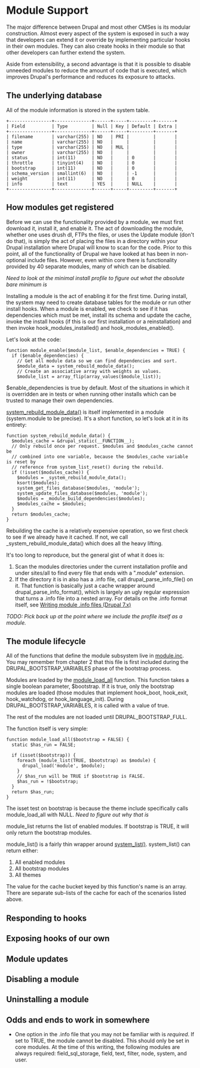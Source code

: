 # Module Support

The major difference between Drupal and most other CMSes is its modular
construction. Almost every aspect of the system is exposed in such a
way that developers can extend it or override by implementing
particular hooks in their own modules. They can also create hooks in
their module so that other developers can further extend the system.

Aside from extensibility, a second advantage is that it is possible to
disable unneeded modules to reduce the amount of code that is executed,
which improves Drupal's performance and reduces its exposure to attacks.

## The underlying database
All of the module information is stored in the system table.
```
+----------------+--------------+------+-----+---------+-------+
| Field          | Type         | Null | Key | Default | Extra |
+----------------+--------------+------+-----+---------+-------+
| filename       | varchar(255) | NO   | PRI |         |       |
| name           | varchar(255) | NO   |     |         |       |
| type           | varchar(255) | NO   | MUL |         |       |
| owner          | varchar(255) | NO   |     |         |       |
| status         | int(11)      | NO   |     | 0       |       |
| throttle       | tinyint(4)   | NO   |     | 0       |       |
| bootstrap      | int(11)      | NO   |     | 0       |       |
| schema_version | smallint(6)  | NO   |     | -1      |       |
| weight         | int(11)      | NO   |     | 0       |       |
| info           | text         | YES  |     | NULL    |       |
+----------------+--------------+------+-----+---------+-------+
```


## How modules get registered
Before we can use the functionality provided by a module, we must first
download it, install it, and enable it. The act of downloading the
module, whether one uses drush dl, FTPs the files, or uses the Update
module (don't do that), is simply the act of placing the files in a
directory within your Drupal installation where Drupal will know to scan
for the code. Prior to this point, all of the functionality of Drupal we
have looked at has been in non-optional include files. However, even
within core there is functionality provided by 40 separate modules, many
of which can be disabled.

*Need to look at the minimal install profile to figure out what the
absolute bare minimum is*

Installing a module is the act of enabling it for the first time. During
install, the system may need to create database tables for the module or
run other install hooks. When a module is enabled, we check to see if it
has dependencies which must be met, install its schema and update the
cache, invoke the install hooks (if this is our first installation or a
reinstallation) and then invoke hook\_modules\_installed() and
hook\_modules\_enabled().

Let's look at the code:
```
function module_enable($module_list, $enable_dependencies = TRUE) {
  if ($enable_dependencies) {
    // Get all module data so we can find dependencies and sort.
    $module_data = system_rebuild_module_data();
    // Create an associative array with weights as values.
    $module_list = array_flip(array_values($module_list));
```
$enable_dependencies is true by default. Most of the situations in which
it is overridden are in tests or when running other installs which can
be trusted to manage their own dependencies.

[system_rebuild_module_data()](https://api.drupal.org/api/drupal/modules!system!system.module/function/system_rebuild_module_data/7) is itself implemented in a module
(system.module to be precise). It's a short function, so let's look at it in its entirety:
```
function system_rebuild_module_data() {
  $modules_cache = &drupal_static(__FUNCTION__);
  // Only rebuild once per request. $modules and $modules_cache cannot be
  // combined into one variable, because the $modules_cache variable is reset by
  // reference from system_list_reset() during the rebuild.
  if (!isset($modules_cache)) {
    $modules = _system_rebuild_module_data();
    ksort($modules);
    system_get_files_database($modules, 'module');
    system_update_files_database($modules, 'module');
    $modules = _module_build_dependencies($modules);
    $modules_cache = $modules;
  }
  return $modules_cache;
}
```
Rebuilding the cache is a relatively expensive operation, so we first
check to see if we already have it cached. If not, we call
_system_rebuild_module_data() which does all the heavy lifting.

It's too long to reproduce, but the general gist of what it does is:
1. Scan the modules directories under the current installation profile
   and under sites/all to find every file that ends with a ".module" 
   extension.
2. If the directory it is in also has a .info file, call
   drupal_parse_info_file() on it. That function is basically just a
   cache wrapper around drupal_parse_info_format(), which is largely
   an ugly regular expression that turns a .info file into a nested
   array. For details on the .info format itself, see [Writing module
   .info files (Drupal 7.x)](https://www.drupal.org/node/542202)

*TODO: Pick back up at the point where we include the profile itself
as a module.*


## The module lifecycle
All of the functions that define the module subsystem live in
[module.inc](https://api.drupal.org/api/drupal/includes!module.inc/7).
You may remember from chapter 2 that this file is first included during the DRUPAL\_BOOTSTRAP\_VARIABLES
phase of the bootstrap process.

Modules are loaded by the [module\_load\_all](module_load_all) function.
This function takes a single boolean parameter, $bootstrap. If it is
true, only the bootstrap modules are loaded (those modules that
implement hook\_boot, hook\_exit, hook\_watchdog, or
hook\_language\_init). During DRUPAL\_BOOTSTRAP\_VARIABLES, it is called
with a value of true.

The rest of the modules are not loaded until DRUPAL\_BOOTSTRAP\_FULL.

The function itself is very simple:
```
function module_load_all($bootstrap = FALSE) {
  static $has_run = FALSE;

  if (isset($bootstrap)) {
    foreach (module_list(TRUE, $bootstrap) as $module) {
      drupal_load('module', $module);
    }
    // $has_run will be TRUE if $bootstrap is FALSE.
    $has_run = !$bootstrap;
  }
  return $has_run;
}
```
The isset test on bootstrap is because the theme include specifically
calls module_load_all with NULL. *Need to figure out why that is*

module_list returns the list of enabled modules. If bootstrap is TRUE,
it will only return the bootstrap modules.

module_list() is a fairly thin wrapper around [system_list()](https://api.drupal.org/api/drupal/includes!module.inc/function/system_list/7). system_list() can return either:
1. All enabled modules
2. All bootstrap modules
3. All themes

The value for the cache bucket keyed by this function's name is an
array. There are separate sub-lists of the cache for each of the
scenarios listed above.

## Responding to hooks

## Exposing hooks of our own

## Module updates

## Disabling a module

## Uninstalling a module

## Odds and ends to work in somewhere
- One option in the .info file that you may not be familiar with is
  *required*. If set to TRUE, the module cannot be disabled. This should
  only be set in core modules. At the time of this writing, the
  following modules are always required: field_sql_storage, field, text,
  filter, node, system, and user.

